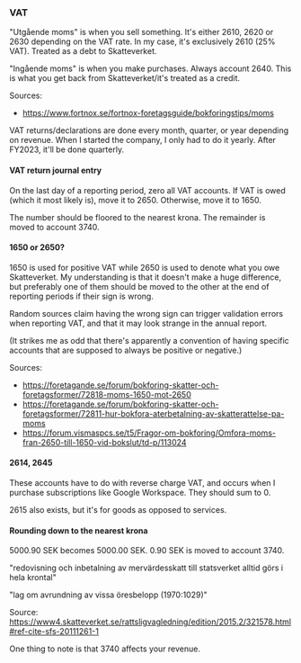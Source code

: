 ### VAT

"Utgående moms" is when you sell something. It's either 2610, 2620 or
2630 depending on the VAT rate. In my case, it's exclusively 2610 (25% VAT).
Treated as a debt to Skatteverket.

"Ingående moms" is when you make purchases. Always account 2640. This
is what you get back from Skatteverket/it's treated as a credit.

Sources:

- https://www.fortnox.se/fortnox-foretagsguide/bokforingstips/moms

VAT returns/declarations are done every month, quarter, or year depending
on revenue. When I started the company, I only had to do it yearly. After
FY2023, it'll be done quarterly.

#### VAT return journal entry

On the last day of a reporting period, zero all VAT accounts. If VAT is owed
(which it most likely is), move it to 2650. Otherwise, move it to 1650.

The number should be floored to the nearest krona. The remainder is moved
to account 3740.

#### 1650 or 2650?

1650 is used for positive VAT while 2650 is used to denote what you owe
Skatteverket. My understanding is that it doesn't make a huge difference,
but preferably one of them should be moved to the other at the end of reporting
periods if their sign is wrong.

Random sources claim having the wrong sign can trigger validation errors
when reporting VAT, and that it may look strange in the annual report.

(It strikes me as odd that there's apparently a convention of having specific
accounts that are supposed to always be positive or negative.)

Sources:

- https://foretagande.se/forum/bokforing-skatter-och-foretagsformer/72818-moms-1650-mot-2650
- https://foretagande.se/forum/bokforing-skatter-och-foretagsformer/72811-hur-bokfora-aterbetalning-av-skatterattelse-pa-moms
- https://forum.vismaspcs.se/t5/Fragor-om-bokforing/Omfora-moms-fran-2650-till-1650-vid-bokslut/td-p/113024

#### 2614, 2645

These accounts have to do with reverse charge VAT, and occurs when I purchase
subscriptions like Google Workspace. They should sum to 0.

2615 also exists, but it's for goods as opposed to services.

#### Rounding down to the nearest krona

5000.90 SEK becomes 5000.00 SEK. 0.90 SEK is moved to account 3740.

"redovisning och inbetalning av mervärdesskatt till statsverket alltid görs i hela krontal"

"lag om avrundning av vissa öresbelopp (1970:1029)"

Source: https://www4.skatteverket.se/rattsligvagledning/edition/2015.2/321578.html#ref-cite-sfs-20111261-1

One thing to note is that 3740 affects your revenue.
